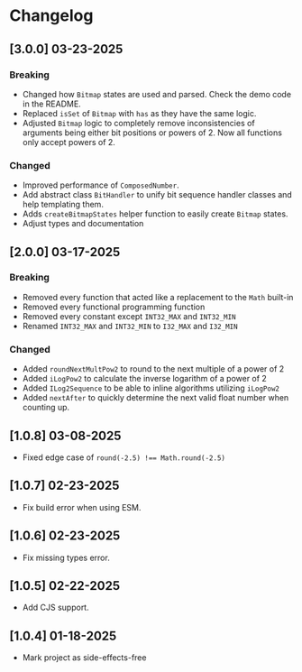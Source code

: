 # Changelog

## [3.0.0] 03-23-2025

### Breaking

- Changed how `Bitmap` states are used and parsed. Check the demo code in the README.
- Replaced `isSet` of `Bitmap` with `has` as they have the same logic.
- Adjusted `Bitmap` logic to completely remove inconsistencies of arguments being either bit positions or powers of 2. Now all functions only accept powers of 2.

### Changed

- Improved performance of `ComposedNumber`.
- Add abstract class `BitHandler` to unify bit sequence handler classes and help templating them.
- Adds `createBitmapStates` helper function to easily create `Bitmap` states.
- Adjust types and documentation

## [2.0.0] 03-17-2025

### Breaking

- Removed every function that acted like a replacement to the `Math` built-in
- Removed every functional programming function
- Removed every constant except `INT32_MAX` and `INT32_MIN`
- Renamed `INT32_MAX` and `INT32_MIN` to `I32_MAX` and `I32_MIN`

### Changed

- Added `roundNextMultPow2` to round to the next multiple of a power of 2
- Added `iLogPow2` to calculate the inverse logarithm of a power of 2
- Added `ILog2Sequence` to be able to inline algorithms utilizing `iLogPow2`
- Added `nextAfter` to quickly determine the next valid float number when counting up.

## [1.0.8] 03-08-2025

- Fixed edge case of `round(-2.5) !== Math.round(-2.5)`

## [1.0.7] 02-23-2025

- Fix build error when using ESM.

## [1.0.6] 02-23-2025

- Fix missing types error.

## [1.0.5] 02-22-2025

- Add CJS support.


## [1.0.4] 01-18-2025

- Mark project as side-effects-free
